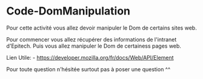 # Code-DomManipulation

Pour cette activité vous allez devoir manipuler le Dom de certains sites web. 

Pour commencer vous allez récupérer des informations de l'intranet d'Epitech. Puis vous allez manipuler le Dom de certainess pages web.

Lien Utile: - https://developer.mozilla.org/fr/docs/Web/API/Element

Pour toute question n'hésitée surtout pas à poser une question ^^
